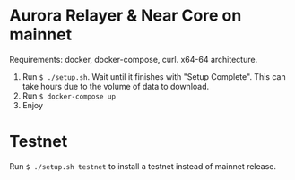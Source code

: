 Aurora Relayer & Near Core on mainnet
=====================================

Requirements: docker, docker-compose, curl. x64-64 architecture.

  1. Run `$ ./setup.sh`. Wait until it finishes with "Setup Complete". This can take hours due to the volume of data to download.
  2. Run `$ docker-compose up`
  3. Enjoy
 
Testnet
=======

Run `$ ./setup.sh testnet` to install a testnet instead of mainnet release.
